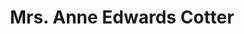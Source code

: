 ---
layout: layouts/profile.liquid
title: Mrs. Anne Edwards Cotter
id: mrs_anne_edwards_cotter
prefix: Mrs.
first: Anne
middle: Edwards
last: Cotter
suffix: 
currentTitle: President & CEO
currentOrg: Cotter Consulting, Inc.
bio: Throughout her 40-year career in the Chicago construction industry, Anne Cotter has provided program, project, and construction management services for corporate, public and institutional clients. As Founder and President of Cotter Consulting since 1990, Anne built a firm culture that reflects the firm’s core values of integrity, client advocacy, professional excellence, collaboration, and mutual respect. Cotter is a purpose-driven, woman-owned firm that provides value to clients through leadership and results. Since its inception, Cotter has been an instrumental partner to clients across diverse buildings and infrastructure sectors.<br /><br />A strategist and groundbreaking industry leader, Anne was the first woman to be named President of the Chicago Building Congress and has served on industry boards such as Illinois Road and Transportation Builders Association, Bradley University Civil Engineering &amp; Construction Advisory Council, and is affiliated with the Construction Management Association of America (CMAA). She is a civic and philanthropic champion, actively involved in The Chicago Network, Economic Club of Chicago, Mother McAuley High School Board, Bradley University Board of Trustees, and Road Builders Charities Board Member.<br /><br />She currently serves on the board of Bradley University and the Construction Management Association of America.
linkedin: https://www.linkedin.com/in/anne-edwards-cotter-ccm-9b762a9
tiktok: 
twitter: 
aboutme: 
insta: 
orgURL: 
snapchat: 
personalURL: 
smallHeadshotURL: assets/images/headshots/acotter_converted_scaled.avif
originalHeadshotURL: assets/images/headshots/acotter_converted_scaled.avif
tags-experience: 
tags-current-industries: 
tags-current-position: 
 - CEO / Chief Executive Officer
tags-past-industries: 
tags-past-position: 
 - CEO / Chief Executive Officer
tags-current-board-service: 
tags-past-board-service: 
boards-current-corporate-private: 
boards-current-corporate-public: 
boards-current-nonprofit: 
boards-current-privateequity: 
boards-current-spac: 
boards-current-vc: 
boards-past-corporate-private: 
boards-past-corporate-public: 
boards-past-nonprofit: 
boards-past-privateequity: 
boards-past-spac: 
boards-past-vc: 
---